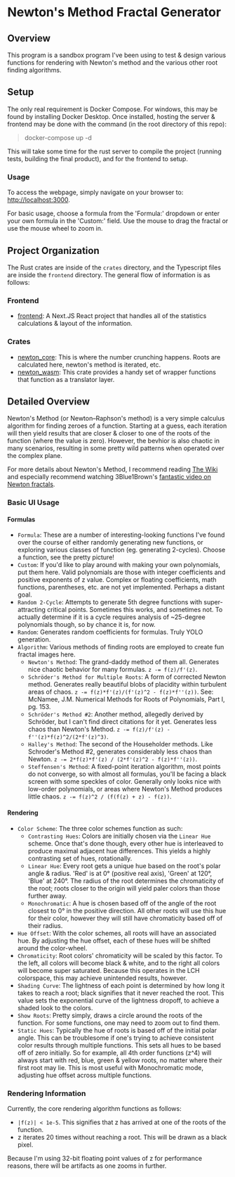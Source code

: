 # Newton's Method Fractal Generator

## Overview

This program is a sandbox program I've been using to test & design various functions for rendering with Newton's method and the various other root finding algorithms.

## Setup

The only real requirement is Docker Compose. For windows, this may be found by installing Docker Desktop. Once installed, hosting the server & frontend may be done with the command (in the root directory of this repo):

> docker-compose up -d

This will take some time for the rust server to compile the project (running tests, building the final product), and for the frontend to setup.

### Usage

To access the webpage, simply navigate on your browser to:
[http://localhost:3000](http://localhost:3000).

For basic usage, choose a formula from the 'Formula:' dropdown or enter your own formula in the 'Custom:' field. Use the mouse to drag the fractal or use the mouse wheel to zoom in.

## Project Organization

The Rust crates are inside of the `crates` directory, and the Typescript files are inside the `frontend` directory. The general flow of information is as follows:

### Frontend

* [frontend](frontend): A Next.JS React project that handles all of the statistics calculations & layout of the information.

### Crates

* [newton_core](crates/newton_core/src): This is where the number crunching happens. Roots are calculated here, newton's method is iterated, etc.
* [newton_wasm](crates/newton_wasm/src): This crate provides a handy set of wrapper functions that function as a translator layer.

## Detailed Overview

Newton's Method (or Newton–Raphson's method) is a very simple calculus algorithm for finding zeroes of a function. Starting at a guess, each iteration will then yield results that are closer & closer to one of the roots of the function (where the value is zero). However, the bevhior is also chaotic in many scenarios, resulting in some pretty wild patterns when operated over the complex plane.

For more details about Newton's Method, I recommend reading [The Wiki](https://en.wikipedia.org/wiki/Newton%27s_method) and especially recommend watching 3Blue1Brown's [fantastic video on Newton fractals](https://www.youtube.com/watch?v=-RdOwhmqP5s).

### Basic UI Usage

#### Formulas

* `Formula`: These are a number of interesting-looking functions I've found over the course of either randomly generating new functions, or exploring various classes of function (eg. generating 2-cycles). Choose a function, see the pretty picture!
* `Custom`: If you'd like to play around with making your own polynomials, put them here. Valid polynomials are those with integer coefficients and positive exponents of z value. Complex or floating coefficients, math functions, parentheses, etc. are not yet implemented. Perhaps a distant goal.
* `Random 2-Cycle`: Attempts to generate 5th degree functions with super-attracting critical points. Sometimes this works, and sometimes not. To actually determine if it is a cycle requires analysis of ~25-degree polynomials though, so by chance it is, for now.
* `Random`: Generates random coefficients for formulas. Truly YOLO generation.
* `Algorithm`: Various methods of finding roots are employed to create fun fractal images here.
  * `Newton's Method`: The grand-daddy method of them all. Generates nice chaotic behavior for many formulas. `z -= f(z)/f'(z)`.
  * `Schröder's Method for Multiple Roots`: A form of corrected Newton method. Generates really beautiful blobs of placidity within turbulent areas of chaos. `z -= f(z)*f'(z)/(f'(z)^2 - f(z)*f''(z))`. See: McNamee, J.M. Numerical Methods for Roots of Polynomials, Part I, pg. 153.
  * `Schröder's Method #2`: Another method, allegedly derived by Schröder, but I can't find direct citations for it yet. Generates less chaos than Newton's Method. `z -= f(z)/f'(z) - f''(z)*f(z)^2/(2*f'(z)^3)`.
  * `Halley's Method`: The second of the Householder methods. Like Schroder's Method #2, generates considerably less chaos than Newton. `z -= 2*f(z)*f'(z) / (2*f'(z)^2 - f(z)*f''(z))`.
  * `Steffensen's Method`: A fixed-point iteration algorithm, most points do not converge, so with almost all formulas, you'll be facing a black screen with some speckles of color. Generally only looks nice with low-order polynomials, or areas where Newton's Method produces little chaos. `z -= f(z)^2 / (f(f(z) + z) - f(z))`.

#### Rendering

* `Color Scheme`: The three color schemes function as such:
  * `Contrasting Hues`: Colors are initially chosen via the `Linear Hue` scheme. Once that's done though, every other hue is interleaved to produce maximal adjacent hue differences. This yields a highly contrasting set of hues, rotationally.
  * `Linear Hue`: Every root gets a unique hue based on the root's polar angle & radius. 'Red' is at 0° (positive real axis), 'Green' at 120°, 'Blue' at 240°. The radius of the root determines the chromaticity of the root; roots closer to the origin will yield paler colors than those further away.
  * `Monochromatic`: A hue is chosen based off of the angle of the root closest to 0° in the positive direction. All other roots will use this hue for their color, however they will still have chromaticity based off of their radius.
* `Hue Offset`: With the color schemes, all roots will have an associated hue. By adjusting the hue offset, each of these hues will be shifted around the color-wheel.
* `Chromaticity`: Root colors' chromaticity will be scaled by this factor. To the left, all colors will become black & white, and to the right all colors will become super saturated. Because this operates in the LCH colorspace, this may achieve unintended results, however.
* `Shading Curve`: The lightness of each point is determined by how long it takes to reach a root; black signifies that it never reached the root. This value sets the exponential curve of the lightness dropoff, to achieve a shaded look to the colors.
* `Show Roots`: Pretty simply, draws a circle around the roots of the function. For some functions, one may need to zoom out to find them.
* `Static Hues`: Typically the hue of roots is based off of the initial polar angle. This can be troublesome if one's trying to achieve consistent color results through multiple functions. This sets all hues to be based off of zero initially. So for example, all 4th order functions (z^4) will always start with red, blue, green & yellow roots, no matter where their first root may lie. This is most useful with Monochromatic mode, adjusting hue offset across multiple functions.

### Rendering Information

Currently, the core rendering algorithm functions as follows:

* `|f(z)| < 1e-5`. This signifies that z has arrived at one of the roots of the function.
* z iterates 20 times without reaching a root. This will be drawn as a black pixel.

Because I'm using 32-bit floating point values of z for performance reasons, there will be artifacts as one zooms in further.
